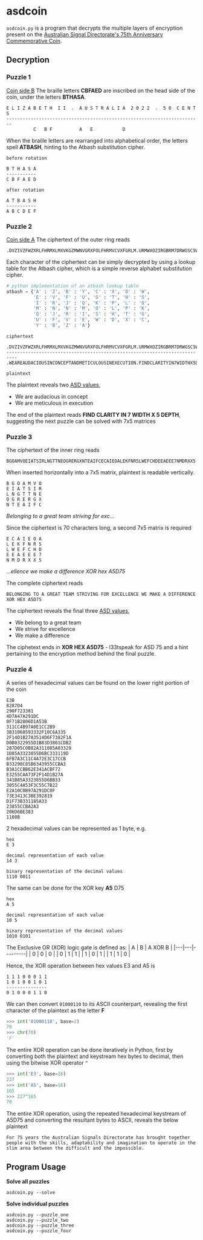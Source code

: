 # asdcoin
`asdcoin.py` is a program that decrypts the multiple layers of encryption present on the [Australian Signal Directorate's 75th Anniversary Commemorative Coin](https://www.asd.gov.au/75th-anniversary/events/2022-09-01-75th-anniversary-commemorative-coin).

## Decryption

### Puzzle 1
[Coin side B](https://www.asd.gov.au/sites/default/files/2022-09/ASD-50-SIDE-B-Hires.jpg)
The braille letters **CBFAED** are inscribed on the head side of the coin, under the letters **BTHASA**.
```
E L I Z A B E T H  I I  .  A U S T R A L I A  2 0 2 2  .  5 0  C E N T S
------------------------------------------------------------------------
          C   B F          A   E           D
```

When the braille letters are rearranged into alphabetical order, the letters spell **ATBASH**, hinting to the Atbash substitution cipher.
```
before rotation

B T H A S A
-----------
C B F A E D
```

```
after rotation

A T B A S H
-----------
A B C D E F
```


### Puzzle 2
[Coin side A](https://www.asd.gov.au/sites/default/files/2022-09/ASD-50-SIDE-A-Hires.jpg)
The ciphertext of the outer ring reads
```
.DVZIVZFWZXRLFHRMXLMXVKGZMWNVGRXFOLFHRMVCVXFGRLM.URMWXOZIRGBRM7DRWGSC5WVKGS
```

Each character of the ciphertext can be simply decrypted by using a lookup table for the Atbash cipher, which is a simple reverse alphabet substitution cipher.

```python
# python implementation of an atbash lookup table
atbash = {'A' : 'Z', 'B' : 'Y', 'C' : 'X', 'D' : 'W',
		  'E' : 'V', 'F' : 'U', 'G' : 'T', 'H' : 'S',
		  'I' : 'R', 'J' : 'Q', 'K' : 'P', 'L' : 'O',
		  'M' : 'N', 'N' : 'M', 'O' : 'L', 'P' : 'K',
		  'Q' : 'J', 'R' : 'I', 'S' : 'H', 'T' : 'G',
		  'U' : 'F', 'V' : 'E', 'W' : 'D', 'X' : 'C',
		  'Y' : 'B', 'Z' : 'A'}
```

```
ciphertext

.DVZIVZFWZXRLFHRMXLMXVKGZMWNVGRXFOLFHRMVCVXFGRLM.URMWXOZIRGBRM7DRWGSC5WVKGS
--------------------------------------------------------------------------
.WEAREAUDACIOUSINCONCEPTANDMETICULOUSINEXECUTION.FINDCLARITYIN7WIDTHX5DEPTH

plaintext
```

The plaintext reveals two [ASD values](https://www.asd.gov.au/about/values), 
- We are audacious in concept
- We are meticulous in execution

The end of the plaintext reads **FIND CLARITY IN 7 WIDTH X 5 DEPTH**, suggesting the next puzzle can be solved with 7x5 matrices


### Puzzle 3
The ciphertext of the inner ring reads
```
BGOAMVOEIATSIRLNGTTNEOGRERGXNTEAIFCECAIEOALEKFNR5LWEFCHDEEAEEE7NMDRXX5
```

When inserted horizontally into a 7x5 matrix, plaintext is readable vertically.
```
B G O A M V O
E I A T S I R
L N G T T N E
O G R E R G X
N T E A I F C
```
*Belonging to a great team striving for exc...*

Since the ciphertext is 70 characters long, a second 7x5 matrix is required
```
E C A I E O A
L E K F N R 5
L W E F C H D
E E A E E E 7
N M D R X X 5
```
*...ellence we make a difference XOR hex A5D75*

The complete ciphertext reads
```
BELONGING TO A GREAT TEAM STRIVING FOR EXCELLENCE WE MAKE A DIFFERENCE XOR HEX A5D75
```

The ciphertext reveals the final three [ASD values](https://www.asd.gov.au/about/values), 
- We belong to a great team
- We strive for excellence
- We make a difference
 
The ciphetext ends in **XOR HEX A5D75** - l33tspeak for ASD 75 and a hint pertaining to the encryption method behind the final puzzle.


### Puzzle 4
A series of hexadecimal values can be found on the lower right portion of the coin
```
E3B
8287D4
290F723381
4D7A47A291DC
0F71B2806D1A53B
311CC4B97A0E1CC2B9
3B31068593332F10C6A335
2F14D1B27A3514D6F7382F1A
D0B0322955D1B83D3801CDB2
287D05C0B82A311085A03329
1D85A3323855D6BC333119D
6FB7A3C11C4A72E3C17CCB
B33290C85B6343955CCBA3
B3A1CCBB62E341ACBF72
E3255CAA73F2F14D1B27A
341B85A3323855D6BB33
3055C4A53F3C55C7B22
E2A10C0B97A291DC0F
73E3413C3BE392819
D1F73B331185A33
23855CCBA2A3
206D6BE383
1108B
```

2 hexadecimal values can be represented as 1 byte, e.g.
```
hex
E 3

decimal representation of each value
14 3

binary representation of the decimal values
1110 0011
```

The same can be done for the XOR key **A5** D75
```
hex
A 5

decimal representation of each value
10 5

binary representation of the decimal values
1010 0101
```

The Exclusive OR (XOR) logic gate is defined as:
| A | B | A XOR B |
|---|---|---------|
| 0 | 0 | 0 |
| 0 | 1 | 1 |
| 1 | 0 | 1 |
| 1 | 1 | 0 |

Hence, the XOR operation between hex values E3 and A5 is
```
1 1 1 0 0 0 1 1
1 0 1 0 0 1 0 1
---------------
0 1 0 0 0 1 1 0
```

We can then convert `01000110` to its ASCII counterpart, revealing the first character of the plaintext as the letter **F**
```python
>>> int('01000110', base=2)
70
>>> chr(70)
'F'
```

The entire XOR operation can be done iteratively in Python, first by converting both the plaintext and keystream hex bytes to decimal, then using the bitwise XOR operator `^`
```python
>>> int('E3', base=16)
227
>>> int('A5', base=16)
165
>>> 227^165
70
```

The entire XOR operation, using the repeated hexadecimal keystream of A5D75 and converting the resultant bytes to ASCII, reveals the below plaintext
```
For 75 years the Australian Signals Directorate has brought together people with the skills, adaptability and imagination to operate in the slim area between the difficult and the impossible.
```


## Program Usage

**Solve all puzzles**
```
asdcoin.py --solve
```

**Solve individual puzzles**
```
asdcoin.py --puzzle_one
asdcoin.py --puzzle_two
asdcoin.py --puzzle_three
asdcoin.py --puzzle_four
```
